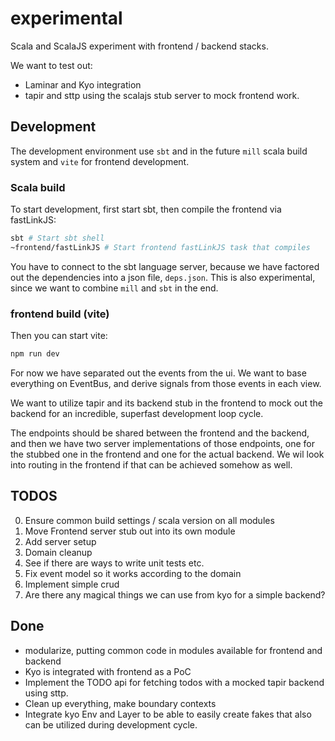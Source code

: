 # experimental

Scala and ScalaJS experiment with frontend / backend stacks.

We want to test out:

- Laminar and Kyo integration
- tapir and sttp using the scalajs stub server to mock frontend work.

## Development

The development environment use `sbt` and in the future `mill` scala build system and `vite` for frontend development.

### Scala build

To start development, first start sbt, then compile the frontend via fastLinkJS:

```bash
sbt # Start sbt shell
~frontend/fastLinkJS # Start frontend fastLinkJS task that compiles
```

You have to connect to the sbt language server, because we have factored out the dependencies into a json file, `deps.json`. This is also experimental, since we want to combine `mill` and `sbt` in the end.

### frontend build (vite)

Then you can start vite:

```bash
npm run dev
```

For now we have separated out the events from the ui. We want to base everything on EventBus, and derive signals from those events in each view.

We want to utilize tapir and its backend stub in the frontend to mock out the backend for an incredible, superfast development loop cycle.

The endpoints should be shared between the frontend and the backend, and then we have two server implementations of those endpoints, one for the stubbed one in the frontend and one for the actual backend. We wil look into routing in the frontend if that can be achieved somehow as well.

## TODOS

0. Ensure common build settings / scala version on all modules
1. Move Frontend server stub out into its own module
2. Add server setup
3. Domain cleanup
4. See if there are ways to write unit tests etc.
5. Fix event model so it works according to the domain
6. Implement simple crud
7. Are there any magical things we can use from kyo for a simple backend?


## Done

- modularize, putting common code in modules available for frontend and backend
- Kyo is integrated with frontend as a PoC
- Implement the TODO api for fetching todos with a mocked tapir backend using sttp.
- Clean up everything, make boundary contexts
- Integrate kyo Env and Layer to be able to easily create fakes that also can be utilized during development cycle.
